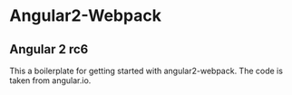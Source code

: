 # Angular2-Webpack

## Angular 2 rc6
This a boilerplate for getting started with angular2-webpack.
The code is taken from angular.io.

